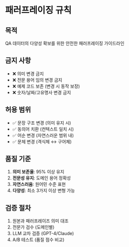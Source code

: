 # 패러프레이징 규칙

## 목적

QA 데이터의 다양성 확보를 위한 안전한 패러프레이징 가이드라인

## 금지 사항

- ❌ 의미 변경 금지
- ❌ 전문 용어 임의 변경 금지
- ❌ 예제 코드 보존 (변경 시 동작 보장)
- ❌ 숫자/날짜/고유명사 변경 금지

## 허용 범위

- ✅ 문장 구조 변경 (의미 유지 시)
- ✅ 동의어 치환 (컨텍스트 일치 시)
- ✅ 어순 변경 (자연스러운 범위 내)
- ✅ 문체 변경 (격식체 ↔ 구어체)

## 품질 기준

1. **의미 보존율**: 95% 이상 유지
2. **전문성 유지**: 도메인 용어 정확성
3. **자연스러움**: 원어민 수준 표현
4. **다양성**: 최소 3가지 이상 변형 가능

## 검증 절차

1. 원본과 패러프레이즈 의미 대조
2. 전문가 검수 (도메인별)
3. LLM 교차 검증 (GPT-4/Claude)
4. A/B 테스트 (품질 점수 비교)
